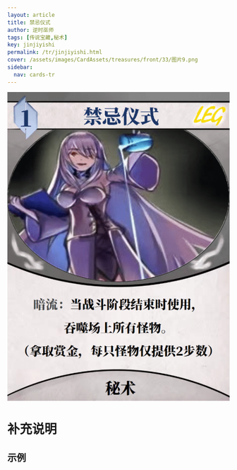 ```yaml
---
layout: article
title: 禁忌仪式
author: 逆时巫师
tags: [传说宝藏,秘术]
key: jinjiyishi
permalink: /tr/jinjiyishi.html
cover: /assets/images/CardAssets/treasures/front/33/图片9.png
sidebar:
  nav: cards-tr
---
```

![](/assets/images/CardAssets/treasures/front/33/图片9.png)

# 补充说明



## 示例
> 